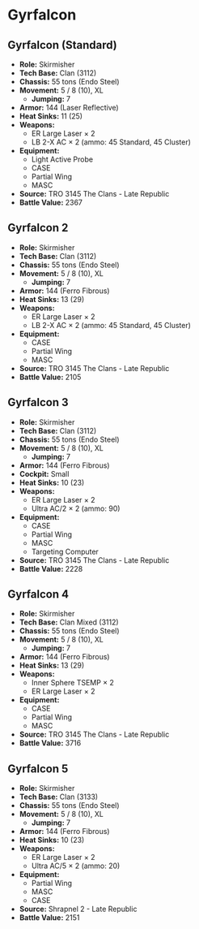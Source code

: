 # Gyrfalcon
## Gyrfalcon (Standard)
- **Role:** Skirmisher
- **Tech Base:** Clan (3112)
- **Chassis:** 55 tons (Endo Steel)
- **Movement:** 5 / 8 (10), XL
  - **Jumping:** 7
- **Armor:** 144 (Laser Reflective)
- **Heat Sinks:** 11 (25)
- **Weapons:**
  - ER Large Laser × 2
  - LB 2-X AC × 2 (ammo: 45 Standard, 45 Cluster)
- **Equipment:**
  - Light Active Probe
  - CASE
  - Partial Wing
  - MASC
- **Source:** TRO 3145 The Clans - Late Republic
- **Battle Value:** 2367

## Gyrfalcon 2
- **Role:** Skirmisher
- **Tech Base:** Clan (3112)
- **Chassis:** 55 tons (Endo Steel)
- **Movement:** 5 / 8 (10), XL
  - **Jumping:** 7
- **Armor:** 144 (Ferro Fibrous)
- **Heat Sinks:** 13 (29)
- **Weapons:**
  - ER Large Laser × 2
  - LB 2-X AC × 2 (ammo: 45 Standard, 45 Cluster)
- **Equipment:**
  - CASE
  - Partial Wing
  - MASC
- **Source:** TRO 3145 The Clans - Late Republic
- **Battle Value:** 2105

## Gyrfalcon 3
- **Role:** Skirmisher
- **Tech Base:** Clan (3112)
- **Chassis:** 55 tons (Endo Steel)
- **Movement:** 5 / 8 (10), XL
  - **Jumping:** 7
- **Armor:** 144 (Ferro Fibrous)
- **Cockpit:** Small
- **Heat Sinks:** 10 (23)
- **Weapons:**
  - ER Large Laser × 2
  - Ultra AC/2 × 2 (ammo: 90)
- **Equipment:**
  - CASE
  - Partial Wing
  - MASC
  - Targeting Computer
- **Source:** TRO 3145 The Clans - Late Republic
- **Battle Value:** 2228

## Gyrfalcon 4
- **Role:** Skirmisher
- **Tech Base:** Clan Mixed (3112)
- **Chassis:** 55 tons (Endo Steel)
- **Movement:** 5 / 8 (10), XL
  - **Jumping:** 7
- **Armor:** 144 (Ferro Fibrous)
- **Heat Sinks:** 13 (29)
- **Weapons:**
  - Inner Sphere TSEMP × 2
  - ER Large Laser × 2
- **Equipment:**
  - CASE
  - Partial Wing
  - MASC
- **Source:** TRO 3145 The Clans - Late Republic
- **Battle Value:** 3716

## Gyrfalcon 5
- **Role:** Skirmisher
- **Tech Base:** Clan (3133)
- **Chassis:** 55 tons (Endo Steel)
- **Movement:** 5 / 8 (10), XL
  - **Jumping:** 7
- **Armor:** 144 (Ferro Fibrous)
- **Heat Sinks:** 10 (23)
- **Weapons:**
  - ER Large Laser × 2
  - Ultra AC/5 × 2 (ammo: 20)
- **Equipment:**
  - Partial Wing
  - MASC
  - CASE
- **Source:** Shrapnel 2 - Late Republic
- **Battle Value:** 2151

